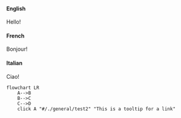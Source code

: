 <!-- tabs:start -->

#### **English**

Hello!

#### **French**

Bonjour!

#### **Italian**

Ciao!

<!-- tabs:end -->

```mermaid
flowchart LR
    A-->B
    B-->C
    C-->D
    click A "#/./general/test2" "This is a tooltip for a link"
```
